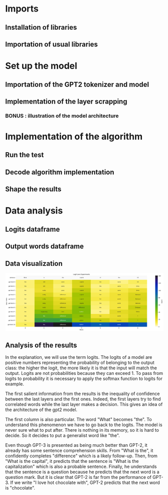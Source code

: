 # Imports

## Installation of libraries

## Importation of usual libraries

# Set up the model

## Importation of the GPT2 tokenizer and model 

## Implementation of the layer scrapping

### BONUS : illustration of the model architecture

# Implementation of the algorithm

## Run the test

## Decode algorithm implementation

## Shape the results

# Data analysis

## Logits dataframe

## Output words dataframe

## Data visualization
 
![png](logit_lens_files/logit_lens_25_0.png)
    
## Analysis of the results

In the explanation, we will use the term logits. The logits of a model are positive numbers representing the probability of belonging to the output class: the higher the logit, the more likely it is that the input will match the output. Logits are not probabilities because they can exceed 1. To pass from logits to probability it is necessary to apply the softmax function to logits for example.

The first salient information from the results is the inequality of confidence between the last layers and the first ones. Indeed, the first layers try to find correlated words while the last layer makes a decision. This gives an idea of the architecture of the gpt2 model.

The first column is also particular. The word "What" becomes "the". To understand this phenomenon we have to go back to the logits. The model is never sure what to put after. There is nothing in its memory, so it is hard to decide. So it decides to put a generalist word like "the".

Even though GPT-3 is presented as being much better than GPT-2, it already has some sentence comprehension skills. From "What is the", it confidently completes "difference" which is a likely follow-up. Then, from "What is the capital", it predicts that the sentence is "What is the capitalization" which is also a probable sentence. Finally, he understands that the sentence is a question because he predicts that the next word is a question mark. But it is clear that GPT-2 is far from the performance of GPT-3. If we write "I love hot chocolate with", GPT-2 predicts that the next word is "chocolate".
